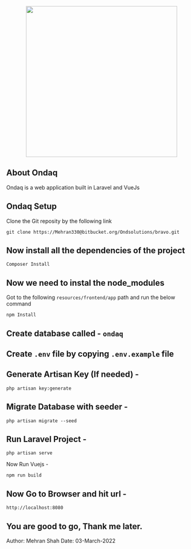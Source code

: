 <p align="center"><a href="https://bravo.ondaq.com" target="_blank"><img src="https://ondaq.com/assets/app/img/logo.0cc5475f.png" width="400"></a></p>



## About Ondaq

Ondaq is a web application built in Laravel and VueJs



## Ondaq Setup

Clone the Git reposity by the following link 
```console
git clone https://Mehran330@bitbucket.org/Ondsolutions/bravo.git
```

## Now install all the dependencies of the project
```console
Composer Install
```

## Now we need to instal the node_modules 

Got to the following `resources/frontend/app` path and run the below command 
```console
npm Install
```

## Create database called - `ondaq` 

## Create `.env` file by copying `.env.example` file

## Generate Artisan Key (If needed) -
```console
php artisan key:generate
```

## Migrate Database with seeder -
```console
php artisan migrate --seed
```

## Run Laravel Project -
```console
php artisan serve
```

Now Run Vuejs -
```console
npm run build
```

## Now Go to Browser and hit url -
```console
http://localhost:8080
```

## You are good to go, Thank me later.

Author: Mehran Shah 
Date: 03-March-2022
